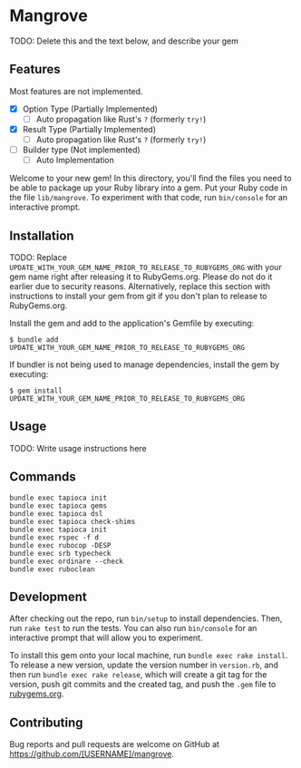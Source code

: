 # Mangrove

TODO: Delete this and the text below, and describe your gem

## Features
Most features are not implemented.

- [x] Option Type (Partially Implemented)
  - [ ] Auto propagation like Rust's `?` (formerly `try!`)
- [x] Result Type (Partially Implemented)
  - [ ] Auto propagation like Rust's `?` (formerly `try!`)
- [ ] Builder type (Not implemented)
  - [ ] Auto Implementation

Welcome to your new gem! In this directory, you'll find the files you need to be able to package up your Ruby library into a gem. Put your Ruby code in the file `lib/mangrove`. To experiment with that code, run `bin/console` for an interactive prompt.

## Installation

TODO: Replace `UPDATE_WITH_YOUR_GEM_NAME_PRIOR_TO_RELEASE_TO_RUBYGEMS_ORG` with your gem name right after releasing it to RubyGems.org. Please do not do it earlier due to security reasons. Alternatively, replace this section with instructions to install your gem from git if you don't plan to release to RubyGems.org.

Install the gem and add to the application's Gemfile by executing:

    $ bundle add UPDATE_WITH_YOUR_GEM_NAME_PRIOR_TO_RELEASE_TO_RUBYGEMS_ORG

If bundler is not being used to manage dependencies, install the gem by executing:

    $ gem install UPDATE_WITH_YOUR_GEM_NAME_PRIOR_TO_RELEASE_TO_RUBYGEMS_ORG

## Usage

TODO: Write usage instructions here

## Commands
```
bundle exec tapioca init
bundle exec tapioca gems
bundle exec tapioca dsl
bundle exec tapioca check-shims
bundle exec tapioca init
bundle exec rspec -f d
bundle exec rubocop -DESP
bundle exec srb typecheck
bundle exec ordinare --check
bundle exec ruboclean
```

## Development

After checking out the repo, run `bin/setup` to install dependencies. Then, run `rake test` to run the tests. You can also run `bin/console` for an interactive prompt that will allow you to experiment.

To install this gem onto your local machine, run `bundle exec rake install`. To release a new version, update the version number in `version.rb`, and then run `bundle exec rake release`, which will create a git tag for the version, push git commits and the created tag, and push the `.gem` file to [rubygems.org](https://rubygems.org).

## Contributing

Bug reports and pull requests are welcome on GitHub at https://github.com/[USERNAME]/mangrove.
